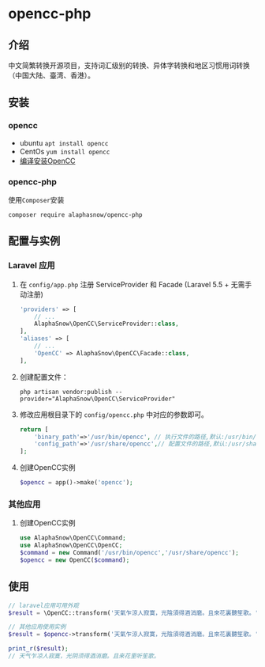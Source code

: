 # opencc-php
## 介绍
中文简繁转换开源项目，支持词汇级别的转换、异体字转换和地区习惯用词转换（中国大陆、臺湾、香港）。

## 安装
### opencc
* ubuntu `apt install opencc`  
* CentOs `yum install opencc`  
* [编译安装OpenCC](https://github.com/BYVoid/OpenCC)  

### opencc-php
使用`Composer`安装
```shell
composer require alaphasnow/opencc-php
```

## 配置与实例
### Laravel 应用

1. 在 `config/app.php` 注册 ServiceProvider 和 Facade (Laravel 5.5 + 无需手动注册)
    ```php
    'providers' => [
        // ...
        AlaphaSnow\OpenCC\ServiceProvider::class,
    ],
    'aliases' => [
        // ...
        'OpenCC' => AlaphaSnow\OpenCC\Facade::class,
    ],
    ```
2. 创建配置文件：

    ```shell
    php artisan vendor:publish --provider="AlaphaSnow\OpenCC\ServiceProvider"
    ```
    
3. 修改应用根目录下的 `config/opencc.php` 中对应的参数即可。
    ```php
    return [
        'binary_path'=>'/usr/bin/opencc', // 执行文件的路径,默认:/usr/bin/opencc
        'config_path'=>'/usr/share/opencc',// 配置文件的路径,默认:/usr/share/opencc,Ubuntu:/usr/lib/x86_64-linux-gnu/opencc
    ];
    ```
4. 创建OpenCC实例
    ```php
    $opencc = app()->make('opencc');
    ```
### 其他应用
1. 创建OpenCC实例
    ```php
    use AlaphaSnow\OpenCC\Command;
    use AlaphaSnow\OpenCC\OpenCC;
    $command = new Command('/usr/bin/opencc','/usr/share/opencc');
    $opencc = new OpenCC($command);
    ```

## 使用
```php
// laravel应用可用外观
$result = \OpenCC::transform('天氣乍涼人寂寞，光陰須得酒消磨。且來花裏聽笙歌。','t2s.json');

// 其他应用使用实例
$result = $opencc->transform('天氣乍涼人寂寞，光陰須得酒消磨。且來花裏聽笙歌。','t2s.json');

print_r($result);
// 天气乍凉人寂寞，光阴须得酒消磨。且来花里听笙歌。
```
